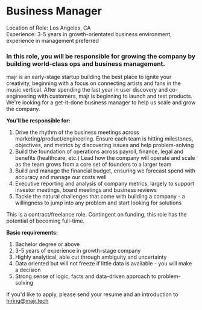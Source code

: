 # Business Manager
Location of Role: Los Angeles, CA  
Experience: 3-5 years in growth-orientated business environment, experience in management preferred 

### In this role, you will be responsible for growing the company by building world-class ops and business management.

majr is an early-stage startup building the best place to ignite your creativity, beginning with a focus on connecting artists and fans in the music vertical. After spending the last year in user discovery and co-engineering with customers, majr is beginning to launch and test products. We're looking for a get-it-done business manager to help us scale and grow the company.

**You'll be responsible for:**  
1. Drive the rhythm of the business meetings across marketing/product/engineering. Ensure each team is hitting milestones, objectives, and metrics by discovering issues and help problem-solving 
2. Build the foundation of operations across payroll, finance, legal and benefits (healthcare, etc.) Lead how the company will operate and scale as the team grows from a core set of founders to a larger team 
3. Build and manage the financial budget, ensuring we forecast spend with accuracy and manage our costs well 
5. Executive reporting and analysis of company metrics, largely to support investor meetings, board meetings and business reviews
6. Tackle the natural challenges that come with building a company - a willingness to jump into any problem and start looking for solutions


This is a contract/freelance role. Contingent on funding, this role has the potential of becoming full-time. 

**Basic requirements:** 
1. Bachelor degree or above 
2. 3-5 years of experience in growth-stage company
3. Highly analytical, able cut through ambiguity and uncertainty
4. Data oriented but will not freeze if little data is available - you will make a decision
5. Strong sense of logic; facts and data-driven approach to problem-solving

If you'd like to apply, please send your resume and an introduction to [hiring@majr.tech](mailto:hiring@majr.tech)
